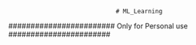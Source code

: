                                   # ML_Learning
                            
                            
######################## Only for Personal use #######################
